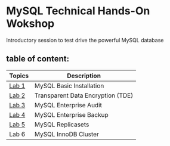 # MySQL Technical Hands-On Wokshop

Introductory session to test drive the powerful MySQL database

## table of content:
| Topics | Description |
|--------|--------------------------|
| [Lab 1](https://github.com/tripplea-sg/MySQL-Test-Drive/tree/master/Lab1) | MySQL Basic Installation |
| [Lab 2](https://github.com/tripplea-sg/MySQL-Test-Drive/tree/master/Lab2) | Transparent Data Encryption (TDE)  |
| [Lab 3](https://github.com/tripplea-sg/MySQL-Test-Drive/tree/master/Lab3) | MySQL Enterprise Audit |
| [Lab 4](https://github.com/tripplea-sg/MySQL-Test-Drive/tree/master/Lab4) | MySQL Enterprise Backup |
| [Lab 5](https://github.com/tripplea-sg/MySQL-Test-Drive/tree/master/Lab5) | MySQL Replicasets |
| Lab 6 | MySQL InnoDB Cluster |



